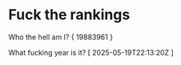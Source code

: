 # Fuck the rankings

Who the hell am I?
{ 19883961 }

What fucking year is it?
[ 2025-05-19T22:13:20Z ]
